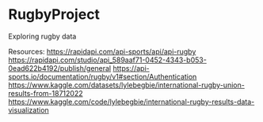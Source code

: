 # RugbyProject
Exploring rugby data

Resources:
https://rapidapi.com/api-sports/api/api-rugby
https://rapidapi.com/studio/api_589aaf71-0452-4343-b053-0ead622b4192/publish/general
https://api-sports.io/documentation/rugby/v1#section/Authentication
https://www.kaggle.com/datasets/lylebegbie/international-rugby-union-results-from-18712022
https://www.kaggle.com/code/lylebegbie/international-rugby-results-data-visualization
